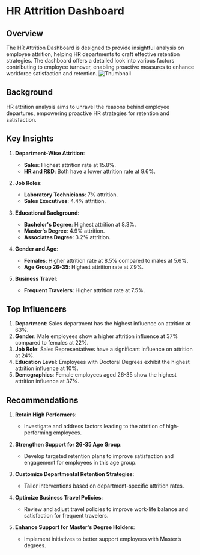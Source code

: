 # HR Attrition Dashboard

## Overview

The HR Attrition Dashboard is designed to provide insightful analysis on employee attrition, helping HR departments to craft effective retention strategies. The dashboard offers a detailed look into various factors contributing to employee turnover, enabling proactive measures to enhance workforce satisfaction and retention.
![Thumbnail](https://github.com/Harshith-VC/HR-Attrition-Dashboard-Excel/assets/158494053/3ad4eb5b-71f9-45c7-a97a-5564cef7b387)

## Background

HR attrition analysis aims to unravel the reasons behind employee departures, empowering proactive HR strategies for retention and satisfaction.

## Key Insights

1. **Department-Wise Attrition**:
   - **Sales**: Highest attrition rate at 15.8%.
   - **HR and R&D**: Both have a lower attrition rate at 9.6%.

2. **Job Roles**:
   - **Laboratory Technicians**: 7% attrition.
   - **Sales Executives**: 4.4% attrition.

3. **Educational Background**:
   - **Bachelor's Degree**: Highest attrition at 8.3%.
   - **Master's Degree**: 4.9% attrition.
   - **Associates Degree**: 3.2% attrition.

4. **Gender and Age**:
   - **Females**: Higher attrition rate at 8.5% compared to males at 5.6%.
   - **Age Group 26-35**: Highest attrition rate at 7.9%.

5. **Business Travel**:
   - **Frequent Travelers**: Higher attrition rate at 7.5%.

## Top Influencers

1. **Department**: Sales department has the highest influence on attrition at 63%.
2. **Gender**: Male employees show a higher attrition influence at 37% compared to females at 22%.
3. **Job Role**: Sales Representatives have a significant influence on attrition at 24%.
4. **Education Level**: Employees with Doctoral Degrees exhibit the highest attrition influence at 10%.
5. **Demographics**: Female employees aged 26-35 show the highest attrition influence at 37%.

## Recommendations

1. **Retain High Performers**:
   - Investigate and address factors leading to the attrition of high-performing employees.

2. **Strengthen Support for 26-35 Age Group**:
   - Develop targeted retention plans to improve satisfaction and engagement for employees in this age group.

3. **Customize Departmental Retention Strategies**:
   - Tailor interventions based on department-specific attrition rates.

4. **Optimize Business Travel Policies**:
   - Review and adjust travel policies to improve work-life balance and satisfaction for frequent travelers.

5. **Enhance Support for Master's Degree Holders**:
   - Implement initiatives to better support employees with Master’s degrees.

